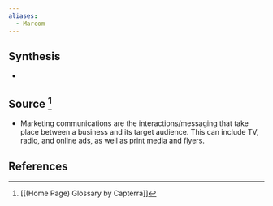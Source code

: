 ```yaml
---
aliases:
  - Marcom
---
```

## Synthesis
- 
## Source [^1]
- Marketing communications are the interactions/messaging that take place between a business and its target audience. This can include TV, radio, and online ads, as well as print media and flyers.
## References

[^1]: [[(Home Page) Glossary by Capterra]]